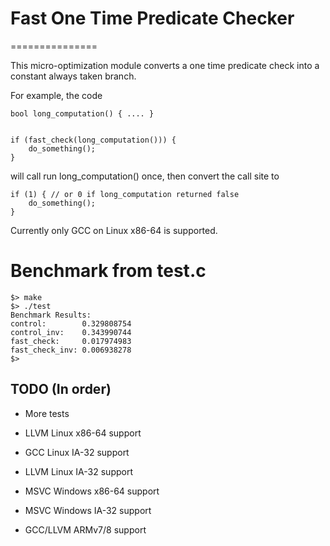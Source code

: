 # Fast One Time Predicate Checker
===============


This micro-optimization module converts a one time predicate check into a constant always taken branch.

For example, the code
    
```
bool long_computation() { .... }


if (fast_check(long_computation())) {
    do_something();
}
```

will call run long_computation() once, then convert the call site to

```
if (1) { // or 0 if long_computation returned false
    do_something();
}
```

Currently only GCC on Linux x86-64 is supported.


# Benchmark from test.c

```
$> make
$> ./test
Benchmark Results:
control:        0.329808754
control_inv:	0.343990744
fast_check:     0.017974983
fast_check_inv:	0.006938278
$>
```

## TODO (In order)

- More tests

- LLVM Linux x86-64 support
- GCC Linux IA-32 support
- LLVM Linux IA-32 support
- MSVC Windows x86-64 support
- MSVC Windows IA-32 support

- GCC/LLVM ARMv7/8 support
